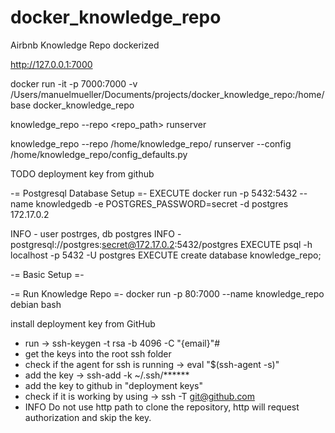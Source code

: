 # docker_knowledge_repo
Airbnb Knowledge Repo dockerized

http://127.0.0.1:7000

docker run -it -p 7000:7000 -v /Users/manuelmueller/Documents/projects/docker_knowledge_repo:/home/base docker_knowledge_repo

knowledge_repo --repo <repo_path> runserver

knowledge_repo --repo /home/knowledge_repo/ runserver --config /home/knowledge_repo/config_defaults.py



TODO deployment key from github


-= Postgresql Database Setup =-
EXECUTE docker run -p 5432:5432 --name knowledgedb -e POSTGRES_PASSWORD=secret -d postgres
172.17.0.2

INFO - user postrges, db postgres
INFO - postgresql://postgres:secret@172.17.0.2:5432/postgres
EXECUTE psql -h localhost -p 5432 -U postgres
EXECUTE create database knowledge_repo;

-= Basic Setup =-

-= Run Knowledge Repo =-
docker run -p 80:7000 --name knowledge_repo debian bash

install deployment key from GitHub
 - run -> ssh-keygen -t rsa -b 4096 -C "{email}"#
 - get the keys into the root ssh folder
 - check if the agent for ssh is running -> eval "$(ssh-agent -s)"
 - add the key -> ssh-add -k ~/.ssh/******
 - add the key to github in "deployment keys"
 - check if it is working by using -> ssh -T git@github.com
 - INFO Do not use http path to clone the repository, http will request authorization and skip the key.
